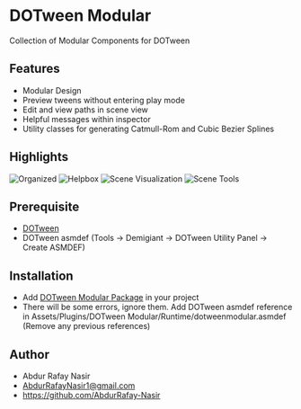 # DOTween Modular 
Collection of Modular Components for DOTween

## Features
- Modular Design
- Preview tweens without entering play mode
- Edit and view paths in scene view
- Helpful messages within inspector
- Utility classes for generating Catmull-Rom and Cubic Bezier Splines

## Highlights
![Organized](https://github.com/AbdurRafay-Nasir/DOTween-Modular-Development/assets/145528502/0ff529a1-73a8-4755-bddc-a451ce33c5ba)
![Helpbox](https://github.com/AbdurRafay-Nasir/DOTween-Modular/assets/145528502/2f310579-143c-48ea-b323-c11eea00b4b6)
![Scene Visualization](https://github.com/AbdurRafay-Nasir/DOTween-Modular-Development/assets/145528502/2a99a4fb-54b6-4d61-a58e-23b9ea3b16e5)
![Scene Tools](https://github.com/AbdurRafay-Nasir/DOTween-Modular/assets/145528502/0fac027f-e441-4432-9074-b342aac678de)

## Prerequisite
- [DOTween](https://assetstore.unity.com/packages/tools/animation/dotween-hotween-v2-27676)
- DOTween asmdef (Tools -> Demigiant -> DOTween Utility Panel -> Create ASMDEF)

## Installation
- Add [DOTween Modular Package](https://github.com/AbdurRafay-Nasir/DOTween-Modular/blob/main/dotweenmodular.unitypackage) in your project
- There will be some errors, ignore them. Add DOTween asmdef reference in Assets/Plugins/DOTween Modular/Runtime/dotweenmodular.asmdef (Remove any previous references) 

## Author
- Abdur Rafay Nasir
- AbdurRafayNasir1@gmail.com
- https://github.com/AbdurRafay-Nasir
